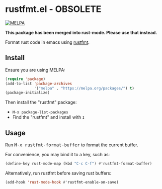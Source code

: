 # rustfmt.el - OBSOLETE

[![MELPA][badge-melpa]](http://melpa.org/#/rustfmt)

**This package has been merged into rust-mode. Please use that instead.**

Format rust code in emacs using [rustfmt][].

## Install

Ensure you are using MELPA:

```lisp
(require 'package)
(add-to-list 'package-archives
             '("melpa" . "https://melpa.org/packages/") t)
(package-initialize)
```

Then install the "rustfmt" package:

* `M-x package-list-packages`
* Find the "rustfmt" and install with `I`

## Usage

Run <kbd>M-x rustfmt-format-buffer</kbd> to format the current buffer.

For convenience, you may bind it to a key, such as:
```el
(define-key rust-mode-map (kbd "C-c C-f") #'rustfmt-format-buffer)
```

Alternatively, run rustfmt before saving rust buffers:
```el
(add-hook 'rust-mode-hook #'rustfmt-enable-on-save)
```

[rustfmt]: https://github.com/nrc/rustfmt
[badge-melpa]: http://melpa.org/packages/rustfmt-badge.svg
